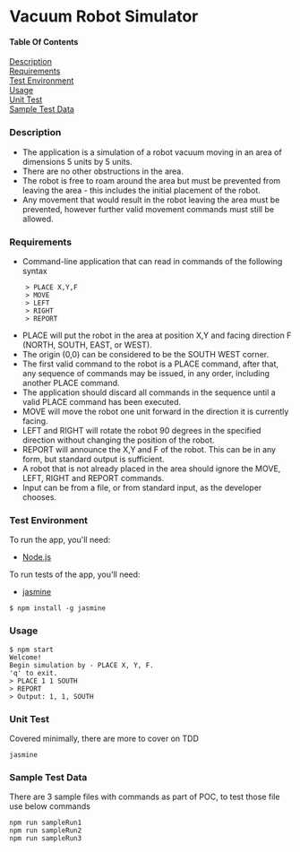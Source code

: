 # Vacuum Robot Simulator

#### Table Of Contents

[Description](#description)  
[Requirements](#requirements)  
[Test Environment](#test-environment)  
[Usage](#usage)  
[Unit Test](#unit-test)  
[Sample Test Data](#sample-test-data)

### Description

-   The application is a simulation of a robot vacuum moving in an area of dimensions 5 units by 5 units.
-   There are no other obstructions in the area.
-   The robot is free to roam around the area but must be prevented from leaving the area - this includes the initial placement of the robot.
-   Any movement that would result in the robot leaving the area must be prevented, however further valid movement commands must still be allowed.

### Requirements

-   Command-line application that can read in commands of the following syntax

```
    > PLACE X,Y,F
    > MOVE
    > LEFT
    > RIGHT
    > REPORT
```

-   PLACE will put the robot in the area at position X,Y and facing direction F (NORTH, SOUTH, EAST, or WEST).
-   The origin (0,0) can be considered to be the SOUTH WEST corner.
-   The first valid command to the robot is a PLACE command, after that, any sequence of commands may be issued, in any order, including another PLACE command.
-   The application should discard all commands in the sequence until a valid PLACE command has been executed.
-   MOVE will move the robot one unit forward in the direction it is currently facing.
-   LEFT and RIGHT will rotate the robot 90 degrees in the specified direction without changing the position of the robot.
-   REPORT will announce the X,Y and F of the robot. This can be in any form, but standard output is sufficient.
-   A robot that is not already placed in the area should ignore the MOVE, LEFT, RIGHT and REPORT commands.
-   Input can be from a file, or from standard input, as the developer chooses.

### Test Environment

To run the app, you'll need:

-   [Node.js](https://nodejs.org/en/download/)

To run tests of the app, you'll need:

-   [jasmine](https://github.com/jasmine/jasmine-npm)

```
$ npm install -g jasmine
```

### Usage

```
$ npm start
Welcome!
Begin simulation by - PLACE X, Y, F.
'q' to exit.
> PLACE 1 1 SOUTH
> REPORT
> Output: 1, 1, SOUTH
```

### Unit Test

Covered minimally, there are more to cover on TDD

```
jasmine
```

### Sample Test Data

There are 3 sample files with commands as part of POC, to test those file use below commands

```
npm run sampleRun1
npm run sampleRun2
npm run sampleRun3
```
